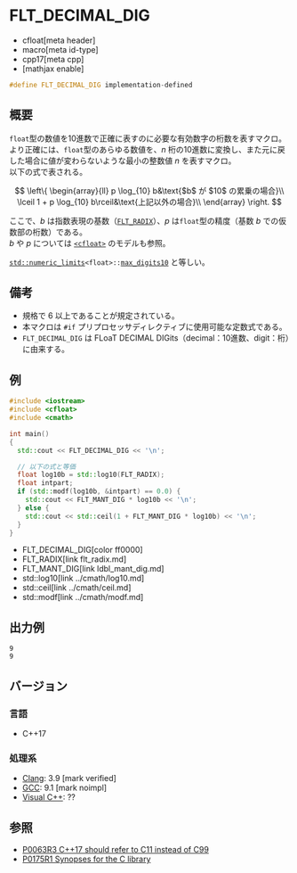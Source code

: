 # FLT_DECIMAL_DIG
* cfloat[meta header]
* macro[meta id-type]
* cpp17[meta cpp]
* [mathjax enable]

```cpp
#define FLT_DECIMAL_DIG implementation-defined
```

## 概要
`float`型の数値を10進数で正確に表すのに必要な有効数字の桁数を表すマクロ。  
より正確には、`float`型のあらゆる数値を、$n$ 桁の10進数に変換し、また元に戻した場合に値が変わらないような最小の整数値 $n$ を表すマクロ。  
以下の式で表される。

$$
\left\{
\begin{array}{ll}
p \log_{10} b&\text{$b$ が $10$ の累乗の場合}\\
\lceil 1 + p \log_{10} b\rceil&\text{上記以外の場合}\\
\end{array}
\right.
$$

ここで、$b$ は指数表現の基数（[`FLT_RADIX`](flt_radix.md)）、$p$ は`float`型の精度（基数 $b$ での仮数部の桁数）である。  
$b$ や $p$ については [`<cfloat>`](../cfloat.md) のモデルも参照。

[`std::numeric_limits`](/reference/limits/numeric_limits.md)`<float>::`[`max_digits10`](/reference/limits/numeric_limits/max_digits10.md) と等しい。

## 備考
- 規格で 6 以上であることが規定されている。
- 本マクロは `#if` プリプロセッサディレクティブに使用可能な定数式である。
- `FLT_DECIMAL_DIG` は FLoaT DECIMAL DIGits（decimal：10進数、digit：桁）に由来する。


## 例
```cpp example
#include <iostream>
#include <cfloat>
#include <cmath>

int main()
{
  std::cout << FLT_DECIMAL_DIG << '\n';

  // 以下の式と等価
  float log10b = std::log10(FLT_RADIX);
  float intpart;
  if (std::modf(log10b, &intpart) == 0.0) {
    std::cout << FLT_MANT_DIG * log10b << '\n';
  } else {
    std::cout << std::ceil(1 + FLT_MANT_DIG * log10b) << '\n';
  }
}
```
* FLT_DECIMAL_DIG[color ff0000]
* FLT_RADIX[link flt_radix.md]
* FLT_MANT_DIG[link ldbl_mant_dig.md]
* std::log10[link ../cmath/log10.md]
* std::ceil[link ../cmath/ceil.md]
* std::modf[link ../cmath/modf.md]

## 出力例
```
9
9
```

## バージョン
### 言語
- C++17

### 処理系
- [Clang](/implementation.md#clang): 3.9 [mark verified]
- [GCC](/implementation.md#gcc): 9.1 [mark noimpl]
- [Visual C++](/implementation.md#visual_cpp): ??


## 参照
- [P0063R3 C++17 should refer to C11 instead of C99](http://www.open-std.org/jtc1/sc22/wg21/docs/papers/2016/p0063r3.html)
- [P0175R1 Synopses for the C library](http://www.open-std.org/jtc1/sc22/wg21/docs/papers/2016/p0175r1.html)
